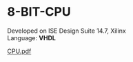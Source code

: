 # 8-BIT-CPU

Developed on ISE Design Suite 14.7, Xilinx  <br />
Language: <b>VHDL</b>                       <br />

[CPU.pdf](https://github.com/andrecfoss/8-BIT-CPU/files/11584510/CPU.pdf)
